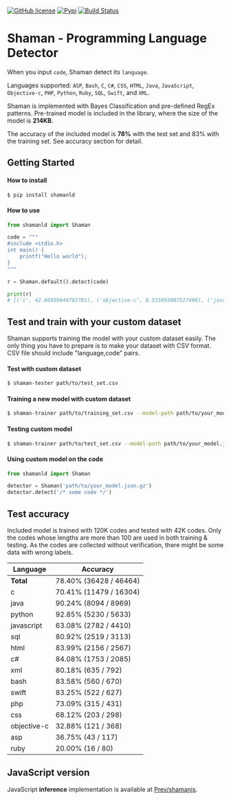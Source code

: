[![GitHub license](https://img.shields.io/badge/license-MIT-blue.svg)](https://github.com/Prev/shaman/blob/master/LICENSE)
[![Pypi](https://img.shields.io/pypi/v/shamanld.svg)](https://pypi.python.org/pypi/shamanld)
[![Build Status](https://travis-ci.org/Prev/shaman.svg)](https://travis-ci.org/Prev/shaman) 

# Shaman - Programming Language Detector

When you input `code`, Shaman detect its `language`.

Languages supported:
`ASP`, `Bash`, `C`, `C#`, `CSS`, `HTML`, `Java`, `JavaScript`,
`Objective-c`, `PHP`, `Python`, `Ruby`, `SQL`, `Swift`, and `XML`.

Shaman is implemented with Bayes Classification and pre-defined RegEx patterns.
Pre-trained model is included in the library, where the size of the model is **214KB**.

The accuracy of the included model is **78%** with the test set and 83% with the training set.
See accuracy section for detail.


## Getting Started

#### How to install

```bash
$ pip install shamanld
```

#### How to use

```python
from shamanld import Shaman

code = """
#include <stdio.h>
int main() {
    printf("Hello world");
}
"""

r = Shaman.default().detect(code)

print(r)
# [('c', 42.60959840702781), ('objective-c', 8.535893087527496), ('java', 7.237626324587697), ...]
```


## Test and train with your custom dataset

Shaman supports training the model with your custom dataset easily.
The only thing you have to prepare is to make your dataset with CSV format.
CSV file should include "language,code" pairs.

#### Test with custom dataset

```bash
$ shaman-tester path/to/test_set.csv
```

#### Training a new model with custom dataset

```bash
$ shaman-trainer path/to/training_set.csv --model-path path/to/your_model.json.gz
```

#### Testing custom model

```bash
$ shaman-trainer path/to/test_set.csv --model-path path/to/your_model.json.gz
```

#### Using custom model on the code
```python
from shamanld import Shaman

detector = Shaman('path/to/your_model.json.gz')
detector.detect('/* some code */')
```

## Test accuracy

Included model is trained with 120K codes and tested with 42K codes.
Only the codes whose lengths are more than 100 are used in both training & testing. As the codes are collected without verification, there might be some data with wrong labels.

| Language     | Accuracy                  |
|--------------|---------------------------|
| **Total**    | 78.40% (36428 / 46464)    |
| c            | 70.41% (11479 / 16304)    |
| java         | 90.24% (8094 / 8969)      |
| python       | 92.85% (5230 / 5633)      |
| javascript   | 63.08% (2782 / 4410)      |
| sql          | 80.92% (2519 / 3113)      |
| html         | 83.99% (2156 / 2567)      |
| c#           | 84.08% (1753 / 2085)      |
| xml          | 80.18% (635 / 792)        |
| bash         | 83.58% (560 / 670)        |
| swift        | 83.25% (522 / 627)        |
| php          | 73.09% (315 / 431)        |
| css          | 68.12% (203 / 298)        |
| objective-c  | 32.88% (121 / 368)        |
| asp          | 36.75% (43 / 117)         |
| ruby         | 20.00% (16 / 80)          |

## JavaScript version

JavaScript **inference** implementation is available at [Prev/shamanjs](https://github.com/Prev/shamanjs).


